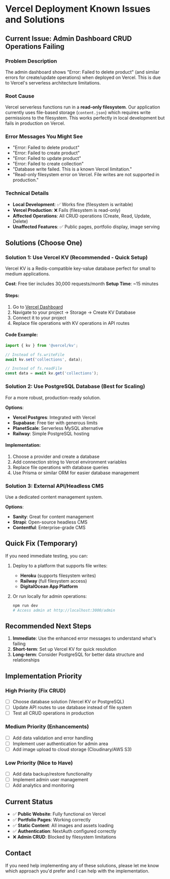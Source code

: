 # Vercel Deployment Known Issues and Solutions

## Current Issue: Admin Dashboard CRUD Operations Failing

### Problem Description
The admin dashboard shows "Error: Failed to delete product" (and similar errors for create/update operations) when deployed on Vercel. This is due to Vercel's serverless architecture limitations.

### Root Cause
Vercel serverless functions run in a **read-only filesystem**. Our application currently uses file-based storage (`content.json`) which requires write permissions to the filesystem. This works perfectly in local development but fails in production on Vercel.

### Error Messages You Might See
- "Error: Failed to delete product"
- "Error: Failed to create product" 
- "Error: Failed to update product"
- "Error: Failed to create collection"
- "Database write failed. This is a known Vercel limitation."
- "Read-only filesystem error on Vercel. File writes are not supported in production."

### Technical Details
- **Local Development**: ✅ Works fine (filesystem is writable)
- **Vercel Production**: ❌ Fails (filesystem is read-only)
- **Affected Operations**: All CRUD operations (Create, Read, Update, Delete)
- **Unaffected Features**: ✅ Public pages, portfolio display, image serving

## Solutions (Choose One)

### Solution 1: Use Vercel KV (Recommended - Quick Setup)
Vercel KV is a Redis-compatible key-value database perfect for small to medium applications.

**Cost**: Free tier includes 30,000 requests/month
**Setup Time**: ~15 minutes

#### Steps:
1. Go to [Vercel Dashboard](https://vercel.com/dashboard)
2. Navigate to your project → Storage → Create KV Database
3. Connect it to your project
4. Replace file operations with KV operations in API routes

#### Code Example:
```typescript
import { kv } from '@vercel/kv';

// Instead of fs.writeFile
await kv.set('collections', data);

// Instead of fs.readFile  
const data = await kv.get('collections');
```

### Solution 2: Use PostgreSQL Database (Best for Scaling)
For a more robust, production-ready solution.

**Options**:
- **Vercel Postgres**: Integrated with Vercel
- **Supabase**: Free tier with generous limits
- **PlanetScale**: Serverless MySQL alternative
- **Railway**: Simple PostgreSQL hosting

#### Implementation:
1. Choose a provider and create a database
2. Add connection string to Vercel environment variables
3. Replace file operations with database queries
4. Use Prisma or similar ORM for easier database management

### Solution 3: External API/Headless CMS
Use a dedicated content management system.

**Options**:
- **Sanity**: Great for content management
- **Strapi**: Open-source headless CMS
- **Contentful**: Enterprise-grade CMS

## Quick Fix (Temporary)
If you need immediate testing, you can:

1. Deploy to a platform that supports file writes:
   - **Heroku** (supports filesystem writes)
   - **Railway** (full filesystem access)
   - **DigitalOcean App Platform**

2. Or run locally for admin operations:
   ```bash
   npm run dev
   # Access admin at http://localhost:3000/admin
   ```

## Recommended Next Steps

1. **Immediate**: Use the enhanced error messages to understand what's failing
2. **Short-term**: Set up Vercel KV for quick resolution
3. **Long-term**: Consider PostgreSQL for better data structure and relationships

## Implementation Priority

### High Priority (Fix CRUD)
- [ ] Choose database solution (Vercel KV or PostgreSQL)
- [ ] Update API routes to use database instead of file system
- [ ] Test all CRUD operations in production

### Medium Priority (Enhancements)
- [ ] Add data validation and error handling
- [ ] Implement user authentication for admin area
- [ ] Add image upload to cloud storage (Cloudinary/AWS S3)

### Low Priority (Nice to Have)
- [ ] Add data backup/restore functionality
- [ ] Implement admin user management
- [ ] Add analytics and monitoring

## Current Status
- ✅ **Public Website**: Fully functional on Vercel
- ✅ **Portfolio Pages**: Working correctly
- ✅ **Static Content**: All images and assets loading
- ✅ **Authentication**: NextAuth configured correctly
- ❌ **Admin CRUD**: Blocked by filesystem limitations

## Contact
If you need help implementing any of these solutions, please let me know which approach you'd prefer and I can help with the implementation.